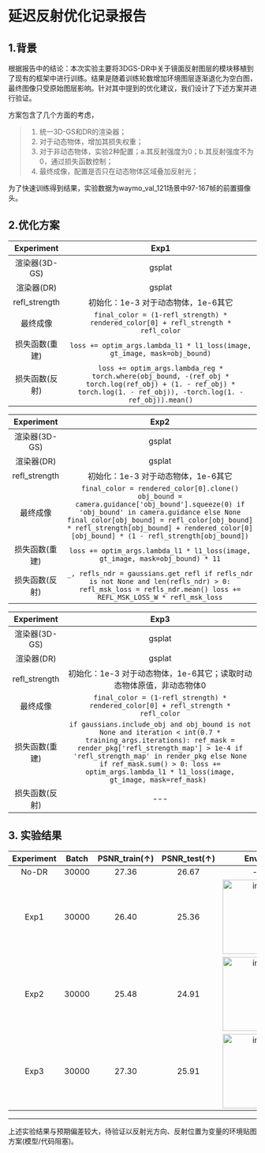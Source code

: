 # 延迟反射优化记录报告
## 1.背景 
根据报告中的结论：本次实验主要将3DGS-DR中关于镜面反射图层的模块移植到了现有的框架中进行训练。结果是随着训练轮数增加环境图层逐渐退化为空白图，最终图像只受原始图层影响。针对其中提到的优化建议，我们设计了下述方案并进行验证。

方案包含了几个方面的考虑，
> 1. 统一3D-GS和DR的渲染器；
> 2. 对于动态物体，增加其损失权重；
> 3. 对于非动态物体，实验2种配置；a.其反射强度为0；b.其反射强度不为0，通过损失函数控制；
> 4. 最终成像，配置是否只在动态物体区域叠加反射光；

为了快速训练得到结果，实验数据为waymo_val_121场景中97-167帧的前置摄像头。

## 2.优化方案

| Experiment   |   Exp1 |
|:----------:|:------------:|
|   渲染器(3D-GS) | gsplat  |
|   渲染器(DR) |  gsplat |
|   refl_strength |  初始化：1e-3 对于动态物体，1e-6其它 |
|   最终成像 | `final_color = (1-refl_strength) * rendered_color[0] + refl_strength * refl_color`  |
|   损失函数(重建) |   `loss += optim_args.lambda_l1 * l1_loss(image, gt_image, mask=obj_bound)` |
|   损失函数(反射) |   `loss += optim_args.lambda_reg * torch.where(obj_bound, -(ref_obj * torch.log(ref_obj) + (1. - ref_obj) * torch.log(1. - ref_obj)), -torch.log(1. - ref_obj)).mean()` |

| Experiment   |   Exp2 |
|:----------:|:-------------:|
|   渲染器(3D-GS) | gsplat  |
|   渲染器(DR) |  gsplat |
|   refl_strength |  初始化：1e-3 对于动态物体，1e-6其它 |
|   最终成像 | `final_color = rendered_color[0].clone() obj_bound = camera.guidance['obj_bound'].squeeze(0) if 'obj_bound' in camera.guidance else None final_color[obj_bound] = refl_color[obj_bound] * refl_strength[obj_bound] + rendered_color[0][obj_bound] * (1 - refl_strength[obj_bound])`  |
|   损失函数(重建) |   `loss += optim_args.lambda_l1 * l1_loss(image, gt_image, mask=obj_bound) * 11` |
|   损失函数(反射) |   `_, refls_ndr = gaussians.get_refl if refls_ndr is not None and len(refls_ndr) > 0: refl_msk_loss = refls_ndr.mean() loss += REFL_MSK_LOSS_W * refl_msk_loss` |

| Experiment   |   Exp3 |
|:----------:|:-------------:|
|   渲染器(3D-GS) | gsplat  |
|   渲染器(DR) |  gsplat |
|   refl_strength |  初始化：1e-3 对于动态物体，1e-6其它；读取时动态物体原值，非动态物体0 |
|   最终成像 | `final_color = (1-refl_strength) * rendered_color[0] + refl_strength * refl_color`  |
|   损失函数(重建) |   `if gaussians.include_obj and obj_bound is not None and iteration < int(0.7 * training_args.iterations): ref_mask = render_pkg['refl_strength_map'] > 1e-4 if 'refl_strength_map' in render_pkg else None if ref_mask.sum() > 0: loss += optim_args.lambda_l1 * l1_loss(image, gt_image, mask=ref_mask) ` |
|   损失函数(反射) |   --- |

## 3. 实验结果 

| Experiment   |   Batch |  PSNR_train(↑) | PSNR_test(↑) |   Envmap |
|:----------:|:-------------:|:----------:|:----------:|:----------:|
| No-DR  |   30000 | 27.36  | 26.67  |   --- |
| Exp1   |   30000 |  26.40 | 25.36  |  <img height="150" alt="image" src="https://github.com/user-attachments/assets/2823e1ba-f0e5-4e6f-9455-30f974354b8f" />|
| Exp2   |   30000 | 25.48  | 24.91  |  <img height="150" alt="image" src="https://github.com/user-attachments/assets/883551a1-4663-4cad-91aa-7a09c9f5ea4d" />|
| Exp3   |   30000 | 27.30  | 25.91  |  <img height="150" alt="image" src="https://github.com/user-attachments/assets/b210acaf-327d-4b52-ad2a-1f0764977537" />|

---

上述实验结果与预期偏差较大，待验证以反射光方向、反射位置为变量的环境贴图方案(模型/代码阻塞)。

